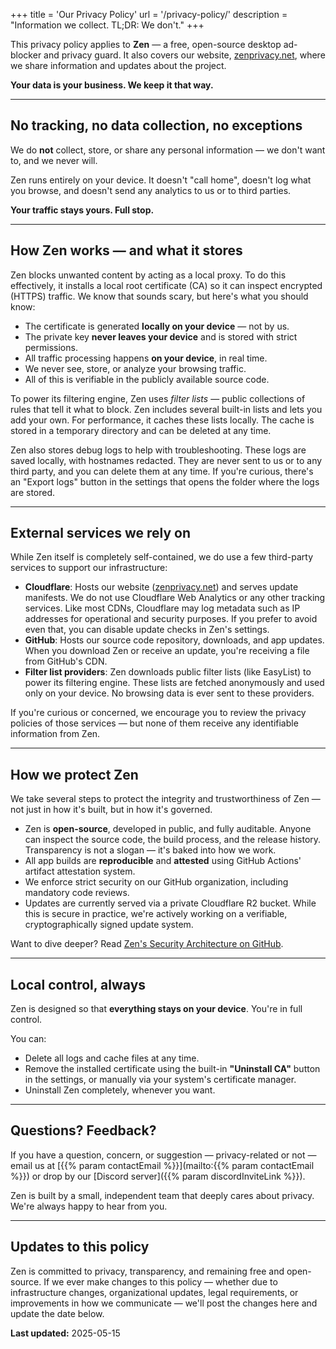 +++
title = 'Our Privacy Policy'
url = '/privacy-policy/'
description = "Information we collect. TL;DR: We don't."
+++

This privacy policy applies to **Zen** — a free, open-source desktop ad-blocker and privacy guard. It also covers our website, [zenprivacy.net](https://zenprivacy.net), where we share information and updates about the project.

**Your data is your business. We keep it that way.**

---

## No tracking, no data collection, no exceptions

We do **not** collect, store, or share any personal information — we don't want to, and we never will.

Zen runs entirely on your device. It doesn't "call home", doesn't log what you browse, and doesn't send any analytics to us or to third parties.

**Your traffic stays yours. Full stop.**

---

## How Zen works — and what it stores

Zen blocks unwanted content by acting as a local proxy. To do this effectively, it installs a local root certificate (CA) so it can inspect encrypted (HTTPS) traffic. We know that sounds scary, but here's what you should know:

* The certificate is generated **locally on your device** — not by us.
* The private key **never leaves your device** and is stored with strict permissions.
* All traffic processing happens **on your device**, in real time.
* We never see, store, or analyze your browsing traffic.
* All of this is verifiable in the publicly available source code.

To power its filtering engine, Zen uses *filter lists* — public collections of rules that tell it what to block. Zen includes several built-in lists and lets you add your own. For performance, it caches these lists locally. The cache is stored in a temporary directory and can be deleted at any time.

Zen also stores debug logs to help with troubleshooting. These logs are saved locally, with hostnames redacted. They are never sent to us or to any third party, and you can delete them at any time. If you're curious, there's an "Export logs" button in the settings that opens the folder where the logs are stored.

---

## External services we rely on

While Zen itself is completely self-contained, we do use a few third-party services to support our infrastructure:

* **Cloudflare**: Hosts our website ([zenprivacy.net](https://zenprivacy.net)) and serves update manifests. We do not use Cloudflare Web Analytics or any other tracking services. Like most CDNs, Cloudflare may log metadata such as IP addresses for operational and security purposes. If you prefer to avoid even that, you can disable update checks in Zen's settings.
* **GitHub**: Hosts our source code repository, downloads, and app updates. When you download Zen or receive an update, you're receiving a file from GitHub's CDN.
* **Filter list providers**: Zen downloads public filter lists (like EasyList) to power its filtering engine. These lists are fetched anonymously and used only on your device. No browsing data is ever sent to these providers.

If you're curious or concerned, we encourage you to review the privacy policies of those services — but none of them receive any identifiable information from Zen.

---

## How we protect Zen

We take several steps to protect the integrity and trustworthiness of Zen — not just in how it's built, but in how it's governed.

* Zen is **open-source**, developed in public, and fully auditable. Anyone can inspect the source code, the build process, and the release history. Transparency is not a slogan — it's baked into how we work.
* All app builds are **reproducible** and **attested** using GitHub Actions' artifact attestation system.
* We enforce strict security on our GitHub organization, including mandatory code reviews.
* Updates are currently served via a private Cloudflare R2 bucket. While this is secure in practice, we're actively working on a verifiable, cryptographically signed update system.

Want to dive deeper? Read [Zen's Security Architecture on GitHub](https://github.com/ZenPrivacy/zen-desktop/blob/master/docs/internal/security-architecture.md).

---

## Local control, always

Zen is designed so that **everything stays on your device**. You're in full control.

You can:

* Delete all logs and cache files at any time.
* Remove the installed certificate using the built-in **"Uninstall CA"** button in the settings, or manually via your system's certificate manager.
* Uninstall Zen completely, whenever you want.

---

## Questions? Feedback?

If you have a question, concern, or suggestion — privacy-related or not — email us at [{{% param contactEmail %}}](mailto:{{% param contactEmail %}}) or drop by our [Discord server]({{% param discordInviteLink %}}).

Zen is built by a small, independent team that deeply cares about privacy. We're always happy to hear from you.

---

## Updates to this policy

Zen is committed to privacy, transparency, and remaining free and open-source. If we ever make changes to this policy — whether due to infrastructure changes, organizational updates, legal requirements, or improvements in how we communicate — we'll post the changes here and update the date below.

**Last updated:** 2025-05-15
